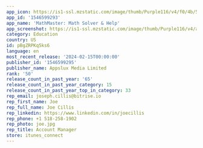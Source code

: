 ```yaml
---
app_icon: https://is1-ssl.mzstatic.com/image/thumb/Purple116/v4/f0/4b/50/f04b50af-5f15-628f-9e2d-d8a494bbacf9/AppIcon-0-0-1x_U007emarketing-0-7-0-85-220.png/1024x1024bb.png
app_id: '1546599293'
app_name: 'MathMaster: Math Solver & Help'
app_screenshot: https://is1-ssl.mzstatic.com/image/thumb/Purple116/v4/a5/f9/e0/a5f9e088-c356-7ceb-6186-e4098fad79b4/7cae4373-8059-462e-bbe8-71d421caacc4_6.5_inch-03.png/1242x2688bb.png
category: Education
country: US
id: pBgZRPKq5ks6
language: en
most_recent_release: '2024-02-15T00:00:00'
publisher_id: '1546599295'
publisher_name: Appslux Media Limited
rank: '50'
release_count_in_past_year: '65'
release_count_in_past_year_category: 15
release_count_in_past_year_top_in_category: 33
rep_email: joseph.cillis@bitrise.io
rep_first_name: Joe
rep_full_name: Joe Cillis
rep_linkedin: https://www.linkedin.com/in/joecillis
rep_phone: +1 518-258-1902
rep_photo: joe.jpg
rep_title: Account Manager
store: itunes_connect
---
```

